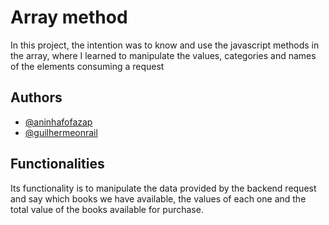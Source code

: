 
# Array method

In this project, the intention was to know and use the javascript methods in the array, where I learned to manipulate the values, categories and names of the elements consuming a request
## Authors

- [@aninhafofazap](https://github.com/aninhafofazap)
- [@guilhermeonrail](https://github.com/guilhermeonrails)


## Functionalities
Its functionality is to manipulate the data provided by the backend request and say which books we have available, the values ​​of each one and the total value of the books available for purchase.